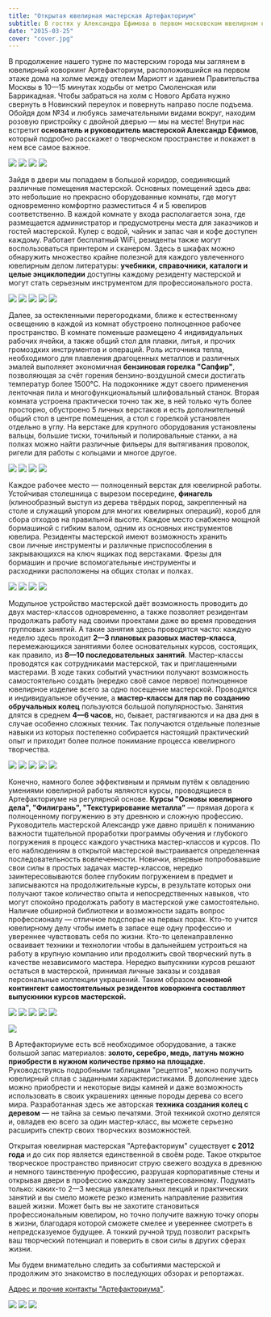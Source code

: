 ```yaml
---
title: "Открытая ювелирная мастерская Артефакториум"
subtitle: В гостях у Александра Ефимова в первом московском ювелирном коворкинге
date: "2015-03-25"
cover: "cover.jpg"
---
```


В продолжение нашего турне по мастерским города мы заглянем в ювелирный коворкинг Артефакториум, расположившийся на первом этаже дома на холме между отелем Мариотт и зданием Правительства Москвы в 10—15 минутах ходьбы от метро Смоленская или Баррикадная. Чтобы забраться на холм с Нового Арбата нужно свернуть в Новинский переулок и повернуть направо после подъема. Обойдя дом №34 и любуясь замечательными видами вокруг, находим розовую пристройку с двойной дверью — мы на месте! Внутри нас встретит **основатель и руководитель мастерской Александр Ефимов**, который подробно расскажет о творческом пространстве и покажет в нем все самое важное.

![](./images/IMG_9334.jpg)
![](./images/IMG_9336.jpg)
![](./images/IMG_9337.jpg)
![](./images/IMG_9360.jpg)

Зайдя в двери мы попадаем в большой коридор, соединяющий различные помещения мастерской. Основных помещений здесь два: это небольшие но прекрасно оборудованные комнаты, где могут одновременно комфортно разместиться 4 и 5 ювелиров соответственно. В каждой комнате у входа располагается зона, где размещается администратор и предусмотрены места для заказчиков и гостей мастерской. Кулер с водой, чайник и запас чая и кофе доступен каждому. Работает бесплатный WiFi, резиденты также могут воспользоваться принтером и сканером. Здесь в шкафах можно обнаружить множество крайне полезной для каждого увлеченного ювелирным делом литературы: **учебники, справочники, каталоги и целые энциклопедии** доступны каждому резиденту мастерской и могут стать серьезным инструментом для профессионального роста.

![](./images/IMG_9365.jpg)
![](./images/IMG_9366.jpg)
![](./images/IMG_9295.jpg)
![](./images/IMG_9339.jpg)
![](./images/IMG_9340.jpg)

Далее, за остекленными перегородками, ближе к естественному освещению в каждой из комнат обустроено полноценное рабочее пространство. В комнате поменьше размещено 4 индивидуальных рабочих ячейки, а также общий стол для плавки, литья, и прочих громоздких инструментов и операций. Роль источника тепла, необходимого для плавления драгоценных металлов и различных эмалей выполняет экономичная **бензиновая горелка "Сапфир"**, позволяющая за счёт горения бензино-воздушной смеси достигать температур более 1500°С. На подоконнике ждут своего применения ленточная пила и многофункциональный шлифовальный станок. Вторая комната устроена практически точно так же, в ней только чуть более просторно, обустроено 5 личных верстаков и есть дополнительный общий стол в центре помещения, а стол с горелкой установлен отдельно в углу. На верстаке для крупного оборудования установлены вальцы, большие тиски, точильный и полировальные станки, а на полках можно найти различные фильеры для вытягивания проволок, ригели для работы с кольцами и многое другое.

![](./images/IMG_9341.jpg)
![](./images/IMG_9342.jpg)
![](./images/IMG_9343.jpg)
![](./images/IMG_9345.jpg)

Каждое рабочее место — полноценный верстак для ювелирной работы. Устойчивая столешница с вырезом посередине, **финагель** (клинообразный выступ из дерева твёрдых пород, закрепленный на столе и служащий упором для многих ювелирных операций), короб для сбора отходов на правильной высоте. Каждое место снабжено мощной бормашиной с гибким валом, одним из основных инструментов ювелира. Резиденты мастерской имеют возможность хранить свои личные инструменты и различные приспособления в закрывающихся на ключ ящиках под верстаками. Фрезы для бормашин и прочие вспомогательные инструменты и расходники расположены на общих столах и полках.

![](./images/IMG_9346.jpg)
![](./images/IMG_9347.jpg)
![](./images/IMG_9349.jpg)
![](./images/IMG_9350.jpg)

Модульное устройство мастерской даёт возможность проводить до двух мастер-классов одновременно, а также позволяет резидентам продолжать работу над своими проектами даже во время проведения групповых занятий. А такие занятия здесь проводятся часто: каждую неделю здесь проходит **2—3 плановых разовых мастер-класса**, перемежающихся занятиями более основательных курсов, состоящих, как правило, из **8—10 последовательных занятий**. Мастер-классы проводятся как сотрудниками мастерской, так и приглашенными мастерами. В ходе таких событий участники получают возможность самостоятельно создать (нередко своё самое первое) полноценное ювелирное изделие всего за одно посещение мастерской. Проводятся и индивидуальное обучение, а **мастер-классы для пар по созданию обручальных колец** пользуются большой популярностью. Занятия длятся в среднем **4—6 часов**, но, бывает, растягиваются и на два дня в случае особенно сложных техник. Так получаются отдельные полезные навыки из которых постепенно собирается настоящий практический опыт и приходит более полное понимание процесса ювелирного творчества.

![](./images/IMG_9351.jpg)
![](./images/IMG_9352.jpg)
![](./images/IMG_9354.jpg)
![](./images/IMG_9355.jpg)
![](./images/IMG_9356.jpg)

Конечно, намного более эффективным и прямым путём к овладению умениями ювелирной работы являются курсы, проводящиеся в Артефакториуме на регулярной основе. **Курсы "Основы ювелирного дела", "Филигрань", "Текстурирование металла"** — прямая дорога к полноценному погружению в эту древнюю и сложную профессию. Руководитель мастерской Александр уже давно пришёл к пониманию важности тщательной проработки программы обучения и глубокого погружения в процесс каждого участника мастер-классов и курсов. По его наблюдениям в открытой мастерской выстраивается определенная последовательность вовлеченности. Новички, впервые попробовавшие свои силы в простых задачах мастер-классов, нередко заинтересовываются более глубоким погружением в предмет и записываются на продолжительные курсы, в результате которых они получают такое количество опыта и непосредственных навыков, что могут спокойно продолжать работу в мастерской уже самостоятельно. Наличие обширной библиотеки и возможности задать вопрос профессионалу — отличное подспорье на первых порах. Кто-то учится ювелирному делу чтобы иметь в запасе еще одну профессию и увереннее чувствовать себя по жизни. Кто-то целенаправленно осваивает техники и технологии чтобы в дальнейшем устроиться на работу в крупную компанию или продолжить свой творческий путь в качестве независимого мастера. Нередко выпускники курсов решают остаться в мастерской, принимая личные заказы и создавая персональные коллекции украшений. Таким образом **основной контингент самостоятельных резидентов коворкинга составляют выпускники курсов мастерской.**

![](./images/IMG_9358.jpg)
![](./images/IMG_9359.jpg)
![](./images/IMG_9361.jpg)
![](./images/IMG_9362.jpg)
![](./images/IMG_9363.jpg)

![](./images/IMG_9338.jpg)

В Артефакториуме есть всё необходимое оборудование, а также большой запас материалов: **золото, серебро, медь, латунь можно приобрести в нужном количестве прямо на площадке**. Руководствуясь подробными таблицами "рецептов", можно получить ювелирный сплав с заданными характеристиками. В дополнение здесь можно приобрести и некоторые виды камней и даже возможность использовать в своих украшениях ценные породы дерева со всего мира. Разработанная здесь же авторская **техника создания колец с деревом** — не тайна за семью печатями. Этой техникой охотно делятся и, овладев ею всего за один мастер-класс, вы можете серьезно расширить спектр своих творческих возможностей.

Открытая ювелирная мастерская "Артефакториум" существует **с 2012 года** и до сих пор является единственной в своём роде. Такое открытое творческое пространство привносит струю свежего воздуха в древнюю и немного таинственную профессию, разрушая корпоративные стены и открывая двери в профессию каждому заинтересованному. Подумать только: каких-то 2—3 месяца увлекательных лекций и практических занятий и вы смело можете резко изменить направление развития вашей жизни. Может быть вы не захотите становиться профессиональным ювелиром, но точно получите важную точку опоры в жизни, благодаря которой сможете смелее и увереннее смотреть в непредсказуемое будущее. А тонкий ручной труд позволит раскрыть ваш творческий потенциал и поверить в свои силы в других сферах жизни.

Мы будем внимательно следить за событиями мастерской и продолжим это знакомство в последующих обзорах и репортажах.

[Адрес и прочие контакты "Артефакториума"](/workshop/map/artefaktorium/ "Артефакториум").

![](./images/IMG_9364.jpg)
![](./images/IMG_9279.jpg)
![](./images/IMG_9280.jpg)
